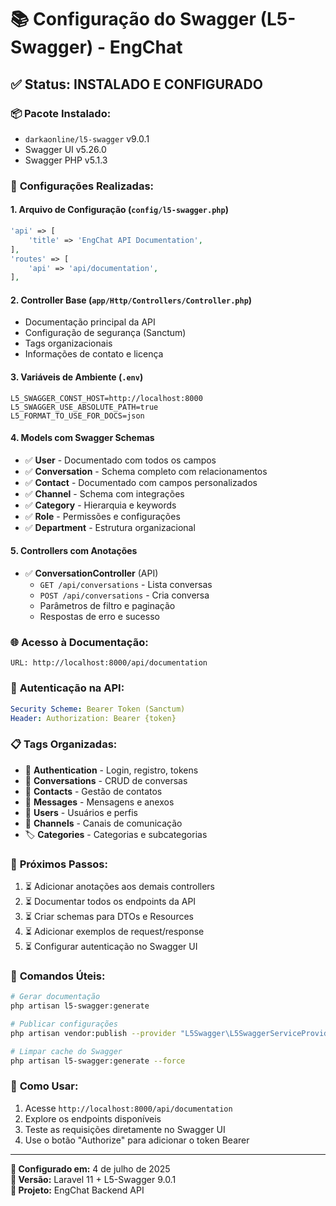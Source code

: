 # 📚 Configuração do Swagger (L5-Swagger) - EngChat

## ✅ **Status: INSTALADO E CONFIGURADO**

### 📦 **Pacote Instalado:**
- `darkaonline/l5-swagger` v9.0.1
- Swagger UI v5.26.0
- Swagger PHP v5.1.3

### 🔧 **Configurações Realizadas:**

#### 1. **Arquivo de Configuração** (`config/l5-swagger.php`)
```php
'api' => [
    'title' => 'EngChat API Documentation',
],
'routes' => [
    'api' => 'api/documentation',
],
```

#### 2. **Controller Base** (`app/Http/Controllers/Controller.php`)
- Documentação principal da API
- Configuração de segurança (Sanctum)
- Tags organizacionais
- Informações de contato e licença

#### 3. **Variáveis de Ambiente** (`.env`)
```env
L5_SWAGGER_CONST_HOST=http://localhost:8000
L5_SWAGGER_USE_ABSOLUTE_PATH=true
L5_FORMAT_TO_USE_FOR_DOCS=json
```

#### 4. **Models com Swagger Schemas**
- ✅ **User** - Documentado com todos os campos
- ✅ **Conversation** - Schema completo com relacionamentos
- ✅ **Contact** - Documentado com campos personalizados
- ✅ **Channel** - Schema com integrações
- ✅ **Category** - Hierarquia e keywords
- ✅ **Role** - Permissões e configurações
- ✅ **Department** - Estrutura organizacional

#### 5. **Controllers com Anotações**
- ✅ **ConversationController** (API)
  - `GET /api/conversations` - Lista conversas
  - `POST /api/conversations` - Cria conversa
  - Parâmetros de filtro e paginação
  - Respostas de erro e sucesso

### 🌐 **Acesso à Documentação:**
```
URL: http://localhost:8000/api/documentation
```

### 🔐 **Autenticação na API:**
```yaml
Security Scheme: Bearer Token (Sanctum)
Header: Authorization: Bearer {token}
```

### 📋 **Tags Organizadas:**
- 🔐 **Authentication** - Login, registro, tokens
- 💬 **Conversations** - CRUD de conversas
- 👥 **Contacts** - Gestão de contatos
- 📨 **Messages** - Mensagens e anexos
- 👤 **Users** - Usuários e perfis
- 📢 **Channels** - Canais de comunicação
- 🏷️ **Categories** - Categorias e subcategorias

### 🎯 **Próximos Passos:**
1. ⏳ Adicionar anotações aos demais controllers
2. ⏳ Documentar todos os endpoints da API
3. ⏳ Criar schemas para DTOs e Resources
4. ⏳ Adicionar exemplos de request/response
5. ⏳ Configurar autenticação no Swagger UI

### 📝 **Comandos Úteis:**
```bash
# Gerar documentação
php artisan l5-swagger:generate

# Publicar configurações
php artisan vendor:publish --provider "L5Swagger\L5SwaggerServiceProvider"

# Limpar cache do Swagger
php artisan l5-swagger:generate --force
```

### 🚀 **Como Usar:**
1. Acesse `http://localhost:8000/api/documentation`
2. Explore os endpoints disponíveis
3. Teste as requisições diretamente no Swagger UI
4. Use o botão "Authorize" para adicionar o token Bearer

---
**📅 Configurado em:** 4 de julho de 2025  
**🔧 Versão:** Laravel 11 + L5-Swagger 9.0.1  
**🎯 Projeto:** EngChat Backend API
